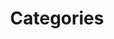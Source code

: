 ---
layout: posts_by_category
categories: categories
title: Categories
permalink: /category/
robots: noindex
---